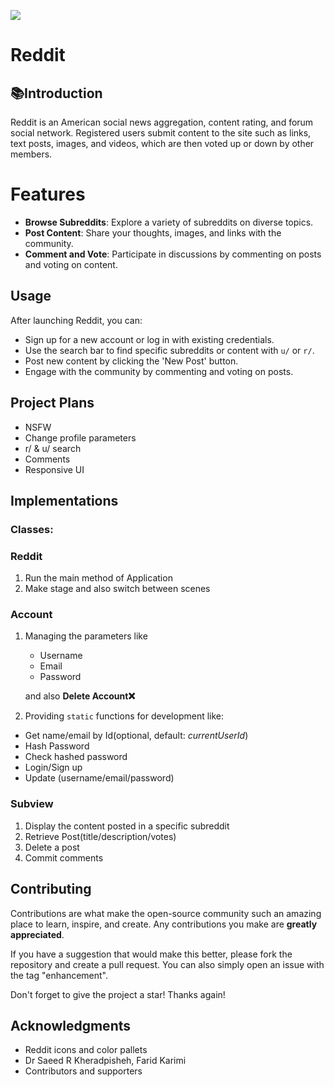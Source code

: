 ![](https://s8.uupload.ir/files/reddit-logo-small_yfif.png)

# Reddit
## 📚Introduction
Reddit is an American social news aggregation, content rating, and forum social network. Registered users submit content to the site such as links, text posts, images, and videos, which are then voted up or down by other members.
# Features

- **Browse Subreddits**: Explore a variety of subreddits on diverse topics.
- **Post Content**: Share your thoughts, images, and links with the community.
- **Comment and Vote**: Participate in discussions by commenting on posts and voting on content.
## Usage

After launching Reddit, you can:

- Sign up for a new account or log in with existing credentials.
- Use the search bar to find specific subreddits or content with ```u/``` or ```r/```.
- Post new content by clicking the 'New Post' button.
- Engage with the community by commenting and voting on posts.

## Project Plans
- NSFW
- Change profile parameters
- r/ & u/ search
- Comments
- Responsive UI

## Implementations
### Classes:
### Reddit
  1. Run the main method of Application
  2. Make stage and also switch between scenes
### Account
1. Managing the parameters like
   - Username
   - Email
   - Password
     
    and also **Delete Account❌**
2. Providing ```static``` functions for development like:
  - Get name/email by Id(optional, default: *currentUserId*)
  - Hash Password
  - Check hashed password
  - Login/Sign up
  - Update (username/email/password)

### Subview
1. Display the content posted in a specific subreddit
2. Retrieve Post(title/description/votes)
3. Delete a post
4. Commit comments
## Contributing
Contributions are what make the open-source community such an amazing place to learn, inspire, and create. Any contributions you make are **greatly appreciated**.

If you have a suggestion that would make this better, please fork the repository and create a pull request. You can also simply open an issue with the tag "enhancement".

Don't forget to give the project a star! Thanks again!
## Acknowledgments

- Reddit icons and color pallets
- Dr Saeed R Kheradpisheh, Farid Karimi
- Contributors and supporters
